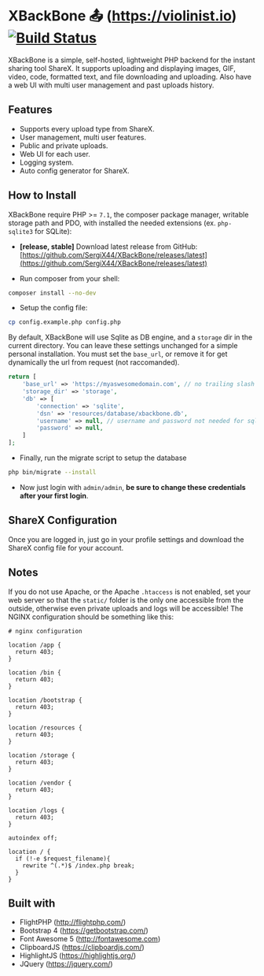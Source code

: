 # XBackBone 📤 (https://violinist.io) [![Build Status](https://travis-ci.org/SergiX44/XBackBone.svg?branch=master)](https://travis-ci.org/SergiX44/XBackBone)
XBackBone is a simple, self-hosted, lightweight PHP backend for the instant sharing tool ShareX. It supports uploading and displaying images, GIF, video, code, formatted text, and file downloading and uploading. Also have a web UI with multi user management and past uploads history.

## Features

+ Supports every upload type from ShareX.
+ User management, multi user features.
+ Public and private uploads.
+ Web UI for each user.
+ Logging system.
+ Auto config generator for ShareX.

## How to Install
XBackBone require PHP >= `7.1`, the composer package manager, writable storage path and PDO, with installed the needed extensions (ex. `php-sqlite3` for SQLite):

+ **[release, stable]** Download latest release from GitHub:
 [https://github.com/SergiX44/XBackBone/releases/latest](https://github.com/SergiX44/XBackBone/releases/latest)
 
+ Run composer from your shell:

```sh
composer install --no-dev
```
+ Setup the config file:

```sh
cp config.example.php config.php
```
By default, XBackBone will use Sqlite as DB engine, and a `storage` dir in the current directory. You can leave these settings unchanged for a simple personal installation.
You must set the `base_url`, or remove it for get dynamically the url from request (not raccomanded).

```php
return [
	'base_url' => 'https://myaswesomedomain.com', // no trailing slash
	'storage_dir' => 'storage',
	'db' => [
		'connection' => 'sqlite',
		'dsn' => 'resources/database/xbackbone.db',
		'username' => null, // username and password not needed for sqlite
		'password' => null,
	]
];
```
+ Finally, run the migrate script to setup the database

```sh
php bin/migrate --install
```
+ Now just login with `admin/admin`, **be sure to change these credentials after your first login**.

## ShareX Configuration
Once you are logged in, just go in your profile settings and download the ShareX config file for your account.

## Notes
If you do not use Apache, or the Apache `.htaccess` is not enabled, set your web server so that the `static/` folder is the only one accessible from the outside, otherwise even private uploads and logs will be accessible!
The NGINX configuration should be something like this:
```
# nginx configuration

location /app {
  return 403;
}

location /bin {
  return 403;
}

location /bootstrap {
  return 403;
}

location /resources {
  return 403;
}

location /storage {
  return 403;
}

location /vendor {
  return 403;
}

location /logs {
  return 403;
}

autoindex off;

location / {
  if (!-e $request_filename){
    rewrite ^(.*)$ /index.php break;
  }
}
```

## Built with
+ FlightPHP (http://flightphp.com/)
+ Bootstrap 4 (https://getbootstrap.com/)
+ Font Awesome 5 (http://fontawesome.com)
+ ClipboardJS (https://clipboardjs.com/)
+ HighlightJS (https://highlightjs.org/)
+ JQuery (https://jquery.com/)
